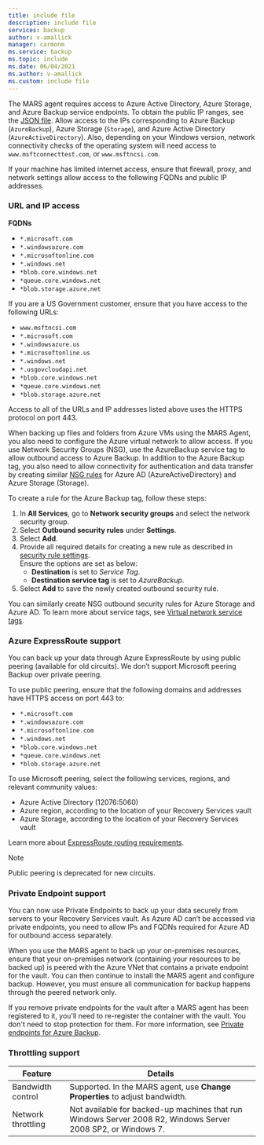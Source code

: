 ```yaml
---
title: include file
description: include file
services: backup
author: v-amallick
manager: carmonm
ms.service: backup
ms.topic: include
ms.date: 06/04/2021
ms.author: v-amallick
ms.custom: include file
---
```


The MARS agent requires access to Azure Active Directory, Azure Storage, and Azure Backup service endpoints. To obtain the public IP ranges, see the [JSON file](https://www.microsoft.com/en-us/download/confirmation.aspx?id=56519&preserveview=true). Allow access to the IPs corresponding to Azure Backup (`AzureBackup`), Azure Storage (`Storage`), and Azure Active Directory (`AzureActiveDirectory`). Also, depending on your Windows version, network connectivity checks of the operating system will need access to `www.msftconnecttest.com`, or `www.msftncsi.com`.

If your machine has limited internet access, ensure that firewall, proxy, and network settings allow access to the following FQDNs and public IP addresses.

### URL and IP access

**FQDNs**

- `*.microsoft.com`
- `*.windowsazure.com`
- `*.microsoftonline.com`
- `*.windows.net`
- `*blob.core.windows.net`
- `*queue.core.windows.net`
- `*blob.storage.azure.net`

If you are a US Government customer, ensure that you have access to the following URLs:

- `www.msftncsi.com`
- `*.microsoft.com`
- `*.windowsazure.us`
- `*.microsoftonline.us`
- `*.windows.net`
- `*.usgovcloudapi.net`
- `*blob.core.windows.net`
- `*queue.core.windows.net`
- `*blob.storage.azure.net`

Access to all of the URLs and IP addresses listed above uses the HTTPS protocol on port 443.

When backing up files and folders from Azure VMs using the MARS Agent, you also need to configure the Azure virtual network to allow access. If you use Network Security Groups (NSG), use the AzureBackup service tag to allow outbound access to Azure Backup. In addition to the Azure Backup tag, you also need to allow connectivity for authentication and data transfer by creating similar [NSG rules](../articles/virtual-network/network-security-groups-overview.md#service-tags) for Azure AD (AzureActiveDirectory) and Azure Storage (Storage).

To create a rule for the Azure Backup tag, follow these steps:

1. In **All Services**, go to **Network security groups** and select the network security group.
1. Select **Outbound security rules** under **Settings**.
1. Select **Add**.
1. Provide all required details for creating a new rule as described in [security rule settings](../articles/virtual-network/manage-network-security-group.md#security-rule-settings).<br>Ensure the options are set as below:
   - **Destination** is set to _Service Tag_.
   - **Destination service tag** is set to _AzureBackup_.
1. Select **Add** to save the newly created outbound security rule.

You can similarly create NSG outbound security rules for Azure Storage and Azure AD. To learn more about service tags, see [Virtual network service tags](../articles/virtual-network/service-tags-overview.md).

### Azure ExpressRoute support

You can back up your data through Azure ExpressRoute by using public peering (available for old circuits). We don’t support Microsoft peering Backup over private peering.

To use public peering, ensure that the following domains and addresses have HTTPS access on port 443 to:

- `*.microsoft.com`
- `*.windowsazure.com`
- `*.microsoftonline.com`
- `*.windows.net`
- `*blob.core.windows.net`
- `*queue.core.windows.net`
- `*blob.storage.azure.net`

To use Microsoft peering, select the following services, regions, and relevant community values:
- Azure Active Directory (12076:5060)
- Azure region, according to the location of your Recovery Services vault
- Azure Storage, according to the location of your Recovery Services vault

Learn more about [ExpressRoute routing requirements](../articles/expressroute/expressroute-routing.md#bgp).

>[!NOTE]
>Public peering is deprecated for new circuits.


### Private Endpoint support

You can now use Private Endpoints to back up your data securely from servers to your Recovery Services vault. As Azure AD can’t be accessed via private endpoints, you need to allow IPs and FQDNs required for Azure AD for outbound access separately.

When you use the MARS agent to back up your on-premises resources, ensure that your on-premises network (containing your resources to be backed up) is peered with the Azure VNet that contains a private endpoint for the vault. You can then continue to install the MARS agent and configure backup. However, you must ensure all communication for backup happens through the peered network only.

If you remove private endpoints for the vault after a MARS agent has been registered to it, you'll need to re-register the container with the vault. You don't need to stop protection for them. For more information, see [Private endpoints for Azure Backup](../articles/backup/private-endpoints.md).

### Throttling support

| Feature | Details |
|---|---|
| Bandwidth control | Supported. In the MARS agent, use **Change Properties** to adjust bandwidth. |
| Network throttling | Not available for backed-up machines that run Windows Server 2008 R2, Windows Server 2008 SP2, or Windows 7. |

